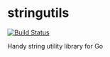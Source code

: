 # stringutils

[![Build Status](https://travis-ci.org/pmalek/stringutils.svg?branch=master)](https://travis-ci.org/pmalek/stringutils)

Handy string utility library for Go
